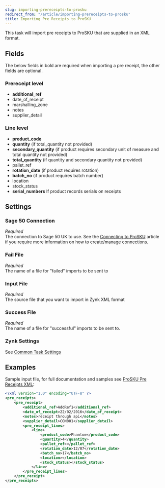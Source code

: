 ```yaml
---
slug: importing-prereceipts-to-prosku
redirect_from: "/article/importing-prereceipts-to-prosku"
title: Importing Pre Receipts to ProSKU
---
```

This task will import pre receipts to ProSKU that are supplied in an XML format. 

## Fields
The below fields in bold are required when importing a pre receipt, the other fields are optional.

### Prereceipt level

* __additional_ref__
* date_of_receipt
* marshalling_zone
* notes
* supplier_detail

### Line level

* __product_code__
* __quantity__  (if total_quantity not provided)
* __secondary_quantity__ (if product requires secondary unit of measure and total quantity not provided)
* __total_quantity__  (if quantity and secondary quantity not provided)
* pallet_ref
* __rotation_date__  (if product requires rotation)
* __batch_no__  (if product requires batch number)
* location
* stock_status
* __serial_numbers__ If product records serials on receipts

## Settings
### Sage 50 Connection
_Required_  
The connection to Sage 50 UK to use.  See the [Connecting to ProSKU](connecting-to-prosku) article if you require more information on how to create/manage connections.

### Fail File
_Required_  
The name of a file for "failed" imports to be sent to   

### Input File
_Required_  
The source file that you want to import in Zynk XML format   

### Success File
_Required_  
The name of a file for "successful" imports to be sent to. 

### Zynk Settings
See [Common Task Settings](common-task-settings)

## Examples
Sample input file, for full documentation and samples see [ProSKU Pre Receipts XML](prosku-pre-receipts-xml):  

```xml
<?xml version="1.0" encoding="UTF-8" ?>
<pre_receipts>
    <pre_receipt>
        <additional_ref>AddRef1</additional_ref>
        <date_of_receipt>22/02/2016</date_of_receipt>
        <notes>receipt through api</notes>
        <supplier_detail>CON001</supplier_detail>
        <pre_receipt_lines>
            <line>
                <product_code>Phantom</product_code>
                <quantity>4</quantity>
                <pallet_ref></pallet_ref>
                <rotation_date>12/07</rotation_date>
                <batch_no>17</batch_no>
                <location></location>
                <stock_status></stock_status>
            </line>
        </pre_receipt_lines>
    </pre_receipt>
</pre_receipts>
```

